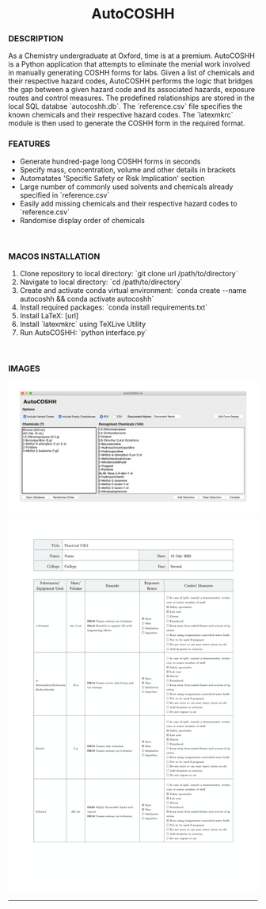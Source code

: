 <h1 align = "center">AutoCOSHH</h1>

<h3>DESCRIPTION</h3>
As a Chemistry undergraduate at Oxford, time is at a premium. AutoCOSHH is a Python application that attempts to eliminate the menial work involved in manually generating COSHH forms for labs. Given a list of chemicals and their respective hazard codes, AutoCOSHH performs the logic that bridges the gap between a given hazard code and its associated hazards, exposure routes and control measures. The predefined relationships are stored in the local SQL databse `autocoshh.db`. The `reference.csv` file specifies the known chemicals and their respective hazard codes. The `latexmkrc` module is then used to generate the COSHH form in the required format.

</br>
<h3>FEATURES</h3>
<ul> 
    <li>Generate hundred-page long COSHH forms in seconds</li>
    <li>Specify mass, concentration, volume and other details in brackets</li>
    <li>Automatates 'Specific Safety or Risk Implication' section</li>
    <li>Large number of commonly used solvents and chemicals already specified in `reference.csv` </li>
    <li>Easily add missing chemicals and their respective hazard codes to `reference.csv`</li>
    <li>Randomise display order of chemicals</li>
</ul>

</br>
<h3>MACOS INSTALLATION</h3>
<ol> 
    <li>Clone repository to local directory: `git clone url /path/to/directory`</li>
    <li>Navigate to local directory: `cd /path/to/directory`</li>
    <li>Create and activate conda virtual environment: `conda create --name autocoshh && conda activate autocoshh`</li>
    <li>Install required packages: `conda install requirements.txt`</li>
    <li>Install LaTeX: [url]</li>
    <li>Install `latexmkrc` using TeXLive Utility</li>
    <li>Run AutoCOSHH: `python interface.py`</li>
</ol>

</br>
<h3>IMAGES</h3>

![projectimage](https://github.com/aymannel/autocoshh/blob/master/img/autocoshh.png?raw=true)
![projectimage](https://github.com/aymannel/autocoshh/blob/master/img/form.png?raw=true)

<hr>
